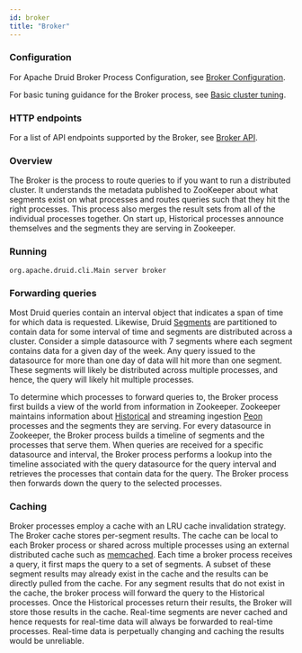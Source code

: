 ```yaml
---
id: broker
title: "Broker"
---
```


<!--
  ~ Licensed to the Apache Software Foundation (ASF) under one
  ~ or more contributor license agreements.  See the NOTICE file
  ~ distributed with this work for additional information
  ~ regarding copyright ownership.  The ASF licenses this file
  ~ to you under the Apache License, Version 2.0 (the
  ~ "License"); you may not use this file except in compliance
  ~ with the License.  You may obtain a copy of the License at
  ~
  ~   http://www.apache.org/licenses/LICENSE-2.0
  ~
  ~ Unless required by applicable law or agreed to in writing,
  ~ software distributed under the License is distributed on an
  ~ "AS IS" BASIS, WITHOUT WARRANTIES OR CONDITIONS OF ANY
  ~ KIND, either express or implied.  See the License for the
  ~ specific language governing permissions and limitations
  ~ under the License.
  -->


### Configuration

For Apache Druid Broker Process Configuration, see [Broker Configuration](../configuration/index.md#broker).

For basic tuning guidance for the Broker process, see [Basic cluster tuning](../operations/basic-cluster-tuning.md#broker).

### HTTP endpoints

For a list of API endpoints supported by the Broker, see [Broker API](../operations/api-reference.md#broker).

### Overview

The Broker is the process to route queries to if you want to run a distributed cluster. It understands the metadata published to ZooKeeper about what segments exist on what processes and routes queries such that they hit the right processes. This process also merges the result sets from all of the individual processes together.
On start up, Historical processes announce themselves and the segments they are serving in Zookeeper.

### Running

```
org.apache.druid.cli.Main server broker
```

### Forwarding queries

Most Druid queries contain an interval object that indicates a span of time for which data is requested. Likewise, Druid [Segments](../design/segments.md) are partitioned to contain data for some interval of time and segments are distributed across a cluster. Consider a simple datasource with 7 segments where each segment contains data for a given day of the week. Any query issued to the datasource for more than one day of data will hit more than one segment. These segments will likely be distributed across multiple processes, and hence, the query will likely hit multiple processes.

To determine which processes to forward queries to, the Broker process first builds a view of the world from information in Zookeeper. Zookeeper maintains information about [Historical](../design/historical.md) and streaming ingestion [Peon](../design/peons.md) processes and the segments they are serving. For every datasource in Zookeeper, the Broker process builds a timeline of segments and the processes that serve them. When queries are received for a specific datasource and interval, the Broker process performs a lookup into the timeline associated with the query datasource for the query interval and retrieves the processes that contain data for the query. The Broker process then forwards down the query to the selected processes.

### Caching

Broker processes employ a cache with an LRU cache invalidation strategy. The Broker cache stores per-segment results. The cache can be local to each Broker process or shared across multiple processes using an external distributed cache such as [memcached](http://memcached.org/). Each time a broker process receives a query, it first maps the query to a set of segments. A subset of these segment results may already exist in the cache and the results can be directly pulled from the cache. For any segment results that do not exist in the cache, the broker process will forward the query to the
Historical processes. Once the Historical processes return their results, the Broker will store those results in the cache. Real-time segments are never cached and hence requests for real-time data will always be forwarded to real-time processes. Real-time data is perpetually changing and caching the results would be unreliable.
